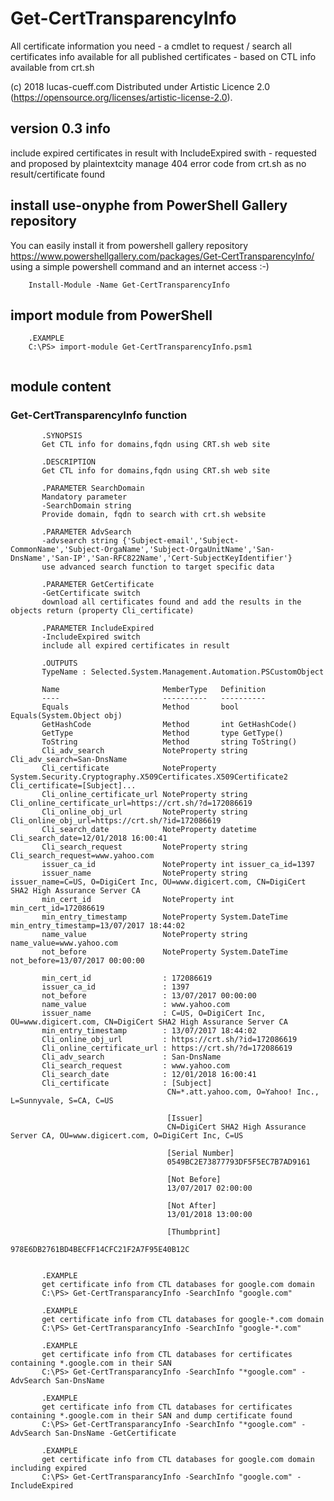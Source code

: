 # Get-CertTransparencyInfo
All certificate information you need - a cmdlet to request / search all certificates info available for all published certificates - based on CTL info available from crt.sh

(c) 2018 lucas-cueff.com Distributed under Artistic Licence 2.0 (https://opensource.org/licenses/artistic-license-2.0).

## version 0.3 info
include expired certificates in result with IncludeExpired swith - requested and proposed by plaintextcity
manage 404 error code from crt.sh as no result/certificate found

## install use-onyphe from PowerShell Gallery repository
You can easily install it from powershell gallery repository
https://www.powershellgallery.com/packages/Get-CertTransparencyInfo/
using a simple powershell command and an internet access :-) 
```
	Install-Module -Name Get-CertTransparencyInfo
```
## import module from PowerShell 
```	
	.EXAMPLE
	C:\PS> import-module Get-CertTransparencyInfo.psm1
  
```
## module content
### Get-CertTransparencyInfo function
 ```
		.SYNOPSIS 
		Get CTL info for domains,fqdn using CRT.sh web site
	
		.DESCRIPTION
		Get CTL info for domains,fqdn using CRT.sh web site
	
		.PARAMETER SearchDomain
		Mandatory parameter
		-SearchDomain string
		Provide domain, fqdn to search with crt.sh website

		.PARAMETER AdvSearch
		-advsearch string {'Subject-email','Subject-CommonName','Subject-OrgaName','Subject-OrgaUnitName','San-DnsName','San-IP','San-RFC822Name','Cert-SubjectKeyIdentifier'}
		use advanced search function to target specific data

		.PARAMETER GetCertificate
		-GetCertificate switch
		download all certificates found and add the results in the objects return (property Cli_certificate)

		.PARAMETER IncludeExpired
		-IncludeExpired switch
		include all expired certificates in result
	
		.OUTPUTS
		TypeName : Selected.System.Management.Automation.PSCustomObject
	
		Name                       MemberType   Definition
		----                       ----------   ----------
		Equals                     Method       bool Equals(System.Object obj)
		GetHashCode                Method       int GetHashCode()
		GetType                    Method       type GetType()
		ToString                   Method       string ToString()
		Cli_adv_search             NoteProperty string Cli_adv_search=San-DnsName
		Cli_certificate            NoteProperty System.Security.Cryptography.X509Certificates.X509Certificate2 Cli_certificate=[Subject]...
		Cli_online_certificate_url NoteProperty string Cli_online_certificate_url=https://crt.sh/?d=172086619
		Cli_online_obj_url         NoteProperty string Cli_online_obj_url=https://crt.sh/?id=172086619
		Cli_search_date            NoteProperty datetime Cli_search_date=12/01/2018 16:00:41
		Cli_search_request         NoteProperty string Cli_search_request=www.yahoo.com
		issuer_ca_id               NoteProperty int issuer_ca_id=1397
		issuer_name                NoteProperty string issuer_name=C=US, O=DigiCert Inc, OU=www.digicert.com, CN=DigiCert SHA2 High Assurance Server CA
		min_cert_id                NoteProperty int min_cert_id=172086619
		min_entry_timestamp        NoteProperty System.DateTime min_entry_timestamp=13/07/2017 18:44:02
		name_value                 NoteProperty string name_value=www.yahoo.com
		not_before                 NoteProperty System.DateTime not_before=13/07/2017 00:00:00

		min_cert_id                : 172086619
		issuer_ca_id               : 1397
		not_before                 : 13/07/2017 00:00:00
		name_value                 : www.yahoo.com
		issuer_name                : C=US, O=DigiCert Inc, OU=www.digicert.com, CN=DigiCert SHA2 High Assurance Server CA
		min_entry_timestamp        : 13/07/2017 18:44:02
		Cli_online_obj_url         : https://crt.sh/?id=172086619
		Cli_online_certificate_url : https://crt.sh/?d=172086619
		Cli_adv_search             : San-DnsName
		Cli_search_request         : www.yahoo.com
		Cli_search_date            : 12/01/2018 16:00:41
		Cli_certificate            : [Subject]
									CN=*.att.yahoo.com, O=Yahoo! Inc., L=Sunnyvale, S=CA, C=US

									[Issuer]
									CN=DigiCert SHA2 High Assurance Server CA, OU=www.digicert.com, O=DigiCert Inc, C=US

									[Serial Number]
									0549BC2E73877793DF5F5EC7B7AD9161

									[Not Before]
									13/07/2017 02:00:00

									[Not After]
									13/01/2018 13:00:00

									[Thumbprint]
									978E6DB2761BD4BECFF14CFC21F2A7F95E40B12C

	
		.EXAMPLE
		get certificate info from CTL databases for google.com domain
		C:\PS> Get-CertTransparancyInfo -SearchInfo "google.com"
		
		.EXAMPLE
		get certificate info from CTL databases for google-*.com domain
		C:\PS> Get-CertTransparancyInfo -SearchInfo "google-*.com"

		.EXAMPLE
		get certificate info from CTL databases for certificates containing *.google.com in their SAN
		C:\PS> Get-CertTransparancyInfo -SearchInfo "*google.com" -AdvSearch San-DnsName
		
		.EXAMPLE
		get certificate info from CTL databases for certificates containing *.google.com in their SAN and dump certificate found
		C:\PS> Get-CertTransparancyInfo -SearchInfo "*google.com" -AdvSearch San-DnsName -GetCertificate
		
		.EXAMPLE
		get certificate info from CTL databases for google.com domain including expired
		C:\PS> Get-CertTransparancyInfo -SearchInfo "google.com" -IncludeExpired
    
 ```
